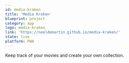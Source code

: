 ```yaml
---
id: media-kraken
title: 'Media Kraken'
blueprint: project
category: app
logo: media-kraken
link: 'https://noeldemartin.github.io/media-kraken/'
state: live
platform: PWA
---
```


Keep track of your movies and create your own collection.
